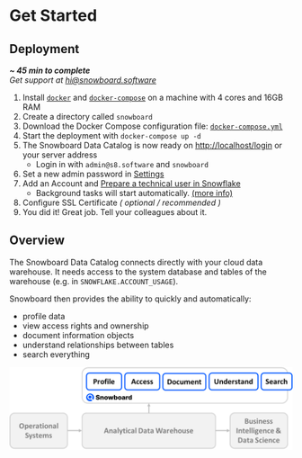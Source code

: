 Get Started
===========

## Deployment
***~ 45 min to complete***  <br>
*Get support at [hi@snowboard.software](mailto:hi@snowboard.software)*

1. Install [`docker`](https://docs.docker.com/engine/install/) and [`docker-compose`](https://docs.docker.com/compose/install/) on a machine with 4 cores and 16GB RAM
2. Create a directory called `snowboard`
3. Download the Docker Compose configuration file: [`docker-compose.yml`](https://raw.githubusercontent.com/zurferr/snowboard_software/main/docs/docker-compose.yml "Download file")
4. Start the deployment with `docker-compose up -d`
5. The Snowboard Data Catalog is now ready on [http://localhost/login](http://localhost/login) or your server address
    - Login in with `admin@s8.software` and `snowboard`
6. Set a new admin password in [Settings](http://localhost/settings#Users)
7. Add an Account and [Prepare a technical user in Snowflake](snowflake_connection.md)
    - Background tasks will start automatically. [(more info)](background_tasks.md)
8. Configure SSL Certificate _( optional / recommended )_
9. You did it! Great job. Tell your colleagues about it. 


## Overview

The Snowboard Data Catalog connects directly with your cloud data warehouse.
It needs access to the system database and tables of the warehouse (e.g. in `SNOWFLAKE.ACCOUNT_USAGE`).

Snowboard then provides the ability to quickly and automatically: 
- profile data
- view access rights and ownership
- document information objects 
- understand relationships between tables
- search everything

![System Architecture](_static/overview.png)